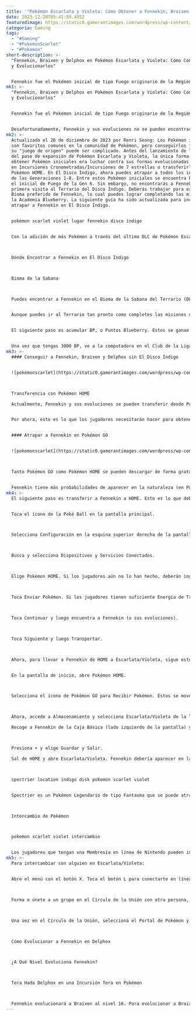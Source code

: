 ```yaml
---
title: '"Pokémon Escarlata y Violeta: Cómo Obtener a Fennekin, Braixen y Delphox"'
date: 2023-12-28T05:41:59.495Z
featuredimage: https://static0.gamerantimages.com/wordpress/wp-content/uploads/wm/2023/08/pokemon-scarlet-violet-fennekin-delphox-braixen-feature.jpg?q=50&fit=contain&w=1140&h=&dpr=1.5
categoria: Gaming
tags:
  - "#Gaming"
  - "#PokemonScarlet"
  - "#Pokemon"
short-description: >-
  "Fennekin, Braixen y Delphox en Pokémon Escarlata y Violeta: Cómo Conseguirlos
  y Evolucionarlos"


  Fennekin fue el Pokémon inicial de tipo Fuego originario de la Región de Kalos en Pokémon X y Pokémon Y. Cuan
mk1: >-
  "Fennekin, Braixen y Delphox en Pokémon Escarlata y Violeta: Cómo Conseguirlos
  y Evolucionarlos"


  Fennekin fue el Pokémon inicial de tipo Fuego originario de la Región de Kalos en Pokémon X y Pokémon Y. Cuando alcanzó su evolución final, Delphox, se convirtió en un tipo dual Fuego/Psíquico. Llevó un tiempo, pero ahora la línea evolutiva de Fennekin es compatible con Pokémon Escarlata y Pokémon Violeta.


  Desafortunadamente, Fennekin y sus evoluciones no se pueden encontrar en la naturaleza sin el pase de expansión de Scarlet/Violet. A pesar de esto, hay algunas formas de obtener a Fennekin en un archivo de Pokémon Scarlet/Violet. Gracias a la compatibilidad con Pokémon HOME, los jugadores incluso podrían obtener a Fennekin al comienzo de su viaje.
mk2: >-
  Actualizado el 26 de diciembre de 2023 por Renri Seong: Los Pokémon iniciales
  son favoritos comunes en la comunidad de Pokémon, pero conseguirlos fuera de
  su "juego de origen" puede ser complicado. Antes del lanzamiento de la parte 2
  del pase de expansión de Pokémon Escarlata y Violeta, la única forma de
  obtener Pokémon iniciales era luchar contra sus formas evolucionadas finales
  en Incursiones Cronometradas/Incursiones de 7 estrellas o transferirlos con
  Pokémon HOME. En El Disco Índigo, ahora puedes atrapar a todos los iniciales
  de las Generaciones 1-8. Entre estos Pokémon iniciales se encuentra Fennekin,
  el inicial de Fuego de la Gen 6. Sin embargo, no encontrarás a Fennekin en tu
  primera visita al Terrario del Disco Índigo. Deberás trabajar para expandir el
  Bioma preferido de Fennekin, lo cual puedes lograr completando las misiones de
  la Academia Blueberry. La siguiente guía ha sido actualizada para incluir cómo
  atrapar a Fennekin en El Disco Índigo.


  pokémon scarlet violet lugar fennekin disco índigo


  Con la adición de más Pokémon a través del último DLC de Pokémon Escarlata y Violeta, se puede encontrar a Slowpoke de Galar.



  Dónde Encontrar a Fennekin en El Disco Índigo



  Bioma de la Sabana



  Puedes encontrar a Fennekin en el Bioma de la Sabana del Terrario (DLC de El Disco Índigo). Sin embargo, hay un truco: Fennekin no aparecerá hasta que expandas el Bioma de la Sabana. Para hacerlo, deberás donar 3000 BP al club correspondiente usando la computadora en el Club de la Liga. Las funciones del Club de la Liga no se desbloquearán hasta que hayas conocido a Drayton.


  Aunque puedes ir al Terrario tan pronto como completes las misiones de la historia ("Camino de Leyendas", "Calle de las Estrellas" y "Camino de la Victoria") y derrotes a Kieran en la historia de Kitakami/Teal Mask, no podrás ingresar a la Academia Blueberry hasta que completes la misión principal "El Camino a Casa". Así que asegúrate de estar en el posjuego si quieres atrapar a Fennekin en la naturaleza.


  El siguiente paso es acumular BP, o Puntos Blueberry. Estos se ganan al completar las misiones de Blueberry (BBQs). Comenzarás con misiones simples antes de pasar a las más desafiantes. Desbloquearás las BBQs después de completar tu primera clase en el Terrario. Puedes verificar tus BBQs tocando hacia la derecha en la cruceta. Usa los botones L/R para alternar entre BBQs y Efectos de Comida.


  Una vez que tengas 3000 BP, ve a la computadora en el Club de la Liga y elige expandir el Bioma de la Sabana. Ahora podrás encontrar a Fennekin en la sección oeste del Bioma de la Sabana, específicamente cerca de la frontera que separa el Bioma de la Sabana y el Bioma del Cañón.
mk3: >-
  #### Conseguir a Fennekin, Braixen y Delphox sin El Disco Índigo


  ![pokemonscarlet](https://static0.gamerantimages.com/wordpress/wp-content/uploads/2023/05/pokemon-may-2023-community-day-fennekin.jpg?q=50&fit=crop&w=1500&dpr=1.5 "pokemonscarlet")



  Transferencia con Pokémon HOME

  Actualmente, Fennekin y sus evoluciones se pueden transferir desde Pokémon GO, intercambiar o criando al Delphox obtenido de la Incursión Temporal de 7 estrellas. Aunque Fennekin no deambula por Paldea, es posible que se incluya en el paquete de expansión Teal Mask & El Disco Índigo. En Espada/Escudo, el Paquete de Expansión introdujo nuevos Pokémon y trajo de vuelta Pokémon de generaciones anteriores. Por lo tanto, es muy posible que lo mismo se aplique al DLC de Escarlata/Violeta.


  Por ahora, esto es lo que los jugadores necesitarán hacer para obtener su propio Fennekin:


  #### Atrapar a Fennekin en Pokémon GO


  ![pokemonscarlet](https://static0.gamerantimages.com/wordpress/wp-content/uploads/wm/2023/08/collage-maker-17-aug-2023-11-34-am-4862.jpg?q=50&fit=crop&w=1500&dpr=1.5 "pokemonscarlet")



  Tanto Pokémon GO como Pokémon HOME se pueden descargar de forma gratuita en dispositivos móviles y en la consola Switch para HOME. Si los jugadores tienen la intención de completar la Pokédex, entonces es muy recomendable obtener Pokémon GO. Una vez que vinculas tu cuenta de GO a HOME, puedes transferir Pokémon de GO a una consola/juego principal en cualquier momento, siempre y cuando tengas Energía de Transferencia.


  Fennekin tiene más probabilidades de aparecer en la naturaleza (en Pokémon GO) que sus evoluciones, que suelen ser exclusivas de eventos o Incursiones. Como tipo Fuego, Fennekin tiene más posibilidades de aparecer en la naturaleza en días soleados. Es más fácil atrapar a Fennekin alimentándolo primero con una Baya Frambu y luego lanzando una Super Ball.
mk4: >-
  El siguiente paso es transferir a Fennekin a HOME. Esto es lo que debes hacer:


  Toca el ícono de la Poké Ball en la pantalla principal.



  Selecciona Configuración en la esquina superior derecha de la pantalla.



  Busca y selecciona Dispositivos y Servicios Conectados.



  Elige Pokémon HOME. Si los jugadores aún no lo han hecho, deberán ingresar su información de Pokémon HOME para vincular formalmente sus cuentas.



  Toca Enviar Pokémon. Si los jugadores tienen suficiente Energía de Transporte de GO, podrán hacer una Transferencia. Esta energía la determina el Pokémon en sí.



  Toca Continuar y luego encuentra a Fennekin (o sus evoluciones).



  Toca Siguiente y luego Transportar.



  Ahora, para llevar a Fennekin de HOME a Escarlata/Violeta, sigue estos pasos:


  En la pantalla de inicio, abre Pokémon HOME.



  Selecciona el ícono de Pokémon GO para Recibir Pokémon. Estos se moverán a la Caja Básica o a cualquier otra caja que tenga suficiente espacio.



  Ahora, accede a Almacenamiento y selecciona Escarlata/Violeta de la lista de juegos de Pokémon.

  Recoge a Fennekin de la Caja Básica (lado izquierdo de la pantalla) y arrástralo a una de las Cajas de la PC en Escarlata/Violeta (lado derecho de la pantalla).



  Presiona + y elige Guardar y Salir.

  Sal de HOME y abre Escarlata/Violeta. Fennekin debería aparecer en la Caja de la PC en la que fue almacenado a través de HOME.



  spectrier location indigo disk pokemon scarlet violet


  Spectrier es un Pokémon Legendario de tipo Fantasma que se puede atrapar en el DLC El Disco Índigo después de obtener un Trato de Spectrier de Snacksworth.



  Intercambio de Pokémon



  pokemon scarlet violet intercambio


  Los jugadores que tengan una Membresía en línea de Nintendo pueden intercambiar con otros. La membresía cuesta 3.99 por un mes y se renueva automáticamente. Esto se puede cambiar seleccionando el ícono de Usuario (esquina superior izquierda) en la tienda Nintendo Switch. Selecciona Nintendo Switch Online y luego elige Terminar renovación automática bajo Membresía Individual de Nintendo Switch Online.
mk5: >-
  Para intercambiar con alguien en Escarlata/Violeta:


  Abre el menú con el botón X. Toca el botón L para conectarte en línea.



  Forma o únete a un grupo en el Círculo de la Unión con otra persona, luego Embárcate.



  Una vez en el Círculo de la Unión, selecciona el Portal de Pokémon y elige Intercambio Enlace. Puedes Buscar un compañero de intercambio o Establecer un código/tener la otra persona crear un código de intercambio para compartir contigo.



  Cómo Evolucionar a Fennekin en Delphox



  ¿A Qué Nivel Evoluciona Fennekin?



  Tera Hada Delphox en una Incursión Tera en Pokémon



  Fennekin evolucionará a Braixen al nivel 16. Para evolucionar a Braixen en Delphox, sube de nivel hasta el nivel 36. Si estás atrapando a los Fennekin salvajes en el Bioma de la Sabana, estará muy por encima de su nivel de evolución. Para desencadenar la evolución, sube de nivel a Fennekin una vez para obtener a Braixen, luego una vez más para obtener a Delphox. Puedes hacer esto rápidamente dándole un Caramelo Raro o un Caramelo de Exp.
---
```

